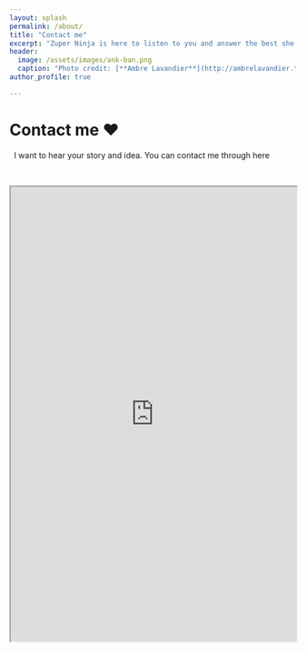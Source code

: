 ```yaml
---
layout: splash
permalink: /about/
title: "Contact me"
excerpt: "Zuper Ninja is here to listen to you and answer the best she can."
header:
  image: /assets/images/ank-ban.png
  caption: "Photo credit: [**Ambre Lavandier**](http://ambrelavandier.tumblr.com/)"
author_profile: true

---
```


# Contact me :heart:

&nbsp;
I want to hear your story and idea. You can contact me through here

&nbsp;

<iframe src="https://framaforms.org/contact-1525167372" width="100%" height="800" border="0" ></iframe>  

